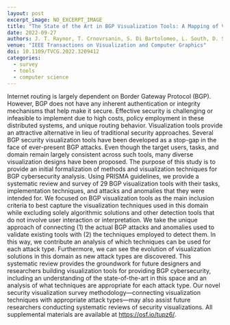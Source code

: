 ```yaml
---
layout: post
excerpt_image: NO_EXCERPT_IMAGE
title: "The State of the Art in BGP Visualization Tools: A Mapping of Visualization Techniques to Cyberattack Types"
date: 2022-09-27
authors: J. T. Raynor, T. Crnovrsanin, S. Di Bartolomeo, L. South, D. Saffo & C. Dunne
venue: "IEEE Transactions on Visualization and Computer Graphics"
doi: 10.1109/TVCG.2022.3209412
categories:
  - survey
  - tools
  - computer science
---
```

Internet routing is largely dependent on Border Gateway Protocol (BGP). However, BGP does not have any inherent authentication or integrity mechanisms that help make it secure. Effective security is challenging or infeasible to implement due to high costs, policy employment in these distributed systems, and unique routing behavior. Visualization tools provide an attractive alternative in lieu of traditional security approaches. Several BGP security visualization tools have been developed as a stop-gap in the face of ever-present BGP attacks. Even though the target users, tasks, and domain remain largely consistent across such tools, many diverse visualization designs have been proposed. The purpose of this study is to provide an initial formalization of methods and visualization techniques for BGP cybersecurity analysis. Using PRISMA guidelines, we provide a systematic review and survey of 29 BGP visualization tools with their tasks, implementation techniques, and attacks and anomalies that they were intended for. We focused on BGP visualization tools as the main inclusion criteria to best capture the visualization techniques used in this domain while excluding solely algorithmic solutions and other detection tools that do not involve user interaction or interpretation. We take the unique approach of connecting (1) the actual BGP attacks and anomalies used to validate existing tools with (2) the techniques employed to detect them. In this way, we contribute an analysis of which techniques can be used for each attack type. Furthermore, we can see the evolution of visualization solutions in this domain as new attack types are discovered. This systematic review provides the groundwork for future designers and researchers building visualization tools for providing BGP cybersecurity, including an understanding of the state-of-the-art in this space and an analysis of what techniques are appropriate for each attack type. Our novel security visualization survey methodology—connecting visualization techniques with appropriate attack types—may also assist future researchers conducting systematic reviews of security visualizations. All supplemental materials are available at https://osf.io/tupz6/.
